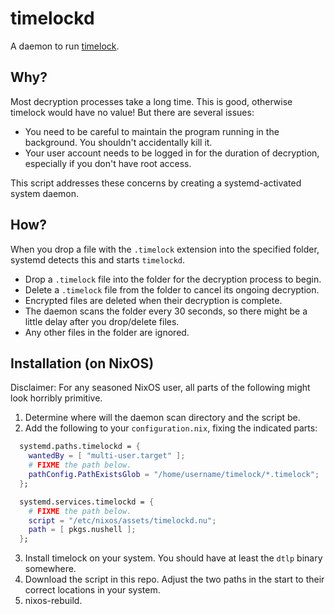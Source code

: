 # timelockd

A daemon to run [timelock](https://github.com/rayanamal/timelock).

## Why?

Most decryption processes take a long time. This is good, otherwise timelock would have no value! But there are several issues:
- You need to be careful to maintain the program running in the background. You shouldn't accidentally kill it.
- Your user account needs to be logged in for the duration of decryption, especially if you don't have root access.

This script addresses these concerns by creating a systemd-activated system daemon. 

## How?

When you drop a file with the `.timelock` extension into the specified folder, systemd detects this and starts `timelockd`. 

- Drop a `.timelock` file into the folder for the decryption process to begin.
- Delete a `.timelock` file from the folder to cancel its ongoing decryption.
- Encrypted files are deleted when their decryption is complete.
- The daemon scans the folder every 30 seconds, so there might be a little delay after you drop/delete files.
- Any other files in the folder are ignored.

## Installation (on NixOS)

Disclaimer: For any seasoned NixOS user, all parts of the following might look horribly primitive.

1. Determine where will the daemon scan directory and the script be.
2. Add the following to your `configuration.nix`, fixing the indicated parts:
```nix
  systemd.paths.timelockd = {
    wantedBy = [ "multi-user.target" ];
    # FIXME the path below.
    pathConfig.PathExistsGlob = "/home/username/timelock/*.timelock";
  };

  systemd.services.timelockd = {
    # FIXME the path below.
  	script = "/etc/nixos/assets/timelockd.nu";
  	path = [ pkgs.nushell ];
  };
```
3. Install timelock on your system. You should have at least the `dtlp` binary somewhere.
4. Download the script in this repo. Adjust the two paths in the start to their correct locations in your system.
5. nixos-rebuild.